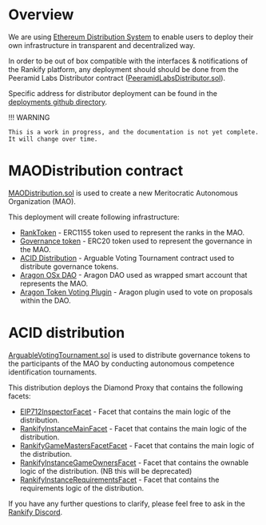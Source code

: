# Overview

We are using [Ethereum Distribution System](https://github.com/peeramid-labs/eds) to enable users to deploy their own infrastructure in transparent and decentralized way.

In order to be out of box compatible with the interfaces & notifications of the Rankify platform, any deployment should should be done from the Peeramid Labs Distributor contract ([PeeramidLabsDistributor.sol](./src/distributors/PeeramidLabsDistributor.sol)).

Specific address for distributor deployment can be found in the [deployments github directory](https://github.com/peeramid-labs/contracts/blob/main/deployments).

!!! WARNING

    This is a work in progress, and the documentation is not yet complete. It will change over time.

# MAODistribution contract

[MAODistribution.sol](https://github.com/peeramid-labs/contracts/blob/main/src/distributions/MAODistribution.sol) is used to create a new Meritocratic Autonomous Organization (MAO).

This deployment will create following infrastructure:

-   [RankToken](https://github.com/peeramid-labs/contracts/blob/main/tokens/RankToken.sol) - ERC1155 token used to represent the ranks in the MAO.
-   [Governance token](https://github.com/peeramid-labs/contracts/blob/main/tokens/DistributableGovernanceERC20.sol) - ERC20 token used to represent the governance in the MAO.
-   [ACID Distribution](https://github.com/peeramid-labs/contracts/blob/main/distributions/ArguableVotingTournament.sol) - Arguable Voting Tournament contract used to distribute governance tokens.
-   [Aragon OSx DAO](https://aragon.org/) - Aragon DAO used as wrapped smart account that represents the MAO.
-   [Aragon Token Voting Plugin](https://github.com/aragon/token-voting-plugin) - Aragon plugin used to vote on proposals within the DAO.

# ACID distribution

[ArguableVotingTournament.sol](https://github.com/peeramid-labs/contracts/blob/main/src/distributions/ArguableVotingTournament.sol) is used to distribute governance tokens to the participants of the MAO by conducting autonomous competence identification tournaments.

This distribution deploys the Diamond Proxy that contains the following facets:

-   [EIP712InspectorFacet](https://github.com/peeramid-labs/contracts/blob/main/src/facets/EIP712InspectorFacet.sol) - Facet that contains the main logic of the distribution.
-   [RankifyInstanceMainFacet](https://github.com/peeramid-labs/contracts/blob/main/src/facets//RankifyInstanceMainFacet.sol) - Facet that contains the main logic of the distribution.
-   [RankifyGameMastersFacetFacet](https://github.com/peeramid-labs/contracts/blob/main/src/facets/RankifyInstanceGameMastersFacet.sol) - Facet that contains the main logic of the distribution.
-   [RankifyInstanceGameOwnersFacet](https://github.com/peeramid-labs/contracts/blob/main/src/facets/RankifyInstanceGameOwnersFacet.sol) - Facet that contains the ownable logic of the distribution. (NB this will be deprecated)
-   [RankifyInstanceRequirementsFacet](https://github.com/peeramid-labs/contracts/blob/main/src/facets/RankifyInstanceRequirementsFacet.sol) - Facet that contains the requirements logic of the distribution.


If you have any further questions to clarify, please feel free to ask in the [Rankify Discord](https://discord.gg/EddGgGUuWC).

